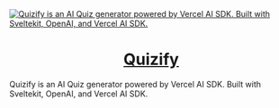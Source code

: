<a href="https://www.quizify.xyz/">
  <img alt="Quizify is an AI Quiz generator powered by Vercel AI SDK. Built with Sveltekit, OpenAI, and Vercel AI SDK." src="https://www.quizify.xyz/quizify-opengraph-image.png">
  <h1 align="center">Quizify</h1>
</a>

Quizify is an AI Quiz generator powered by Vercel AI SDK. Built with Sveltekit, OpenAI, and Vercel AI SDK.
